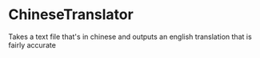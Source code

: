 # ChineseTranslator
Takes a text file that's in chinese and outputs an english translation that is fairly accurate
